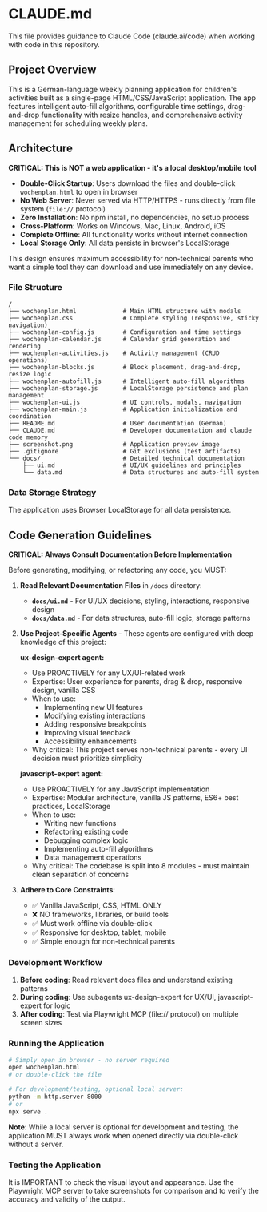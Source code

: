 # CLAUDE.md

This file provides guidance to Claude Code (claude.ai/code) when working with code in this repository.

## Project Overview

This is a German-language weekly planning application for children's activities built as a single-page
HTML/CSS/JavaScript application. The app features intelligent auto-fill algorithms, configurable time settings,
drag-and-drop functionality with resize handles, and comprehensive activity management for scheduling weekly plans.

## Architecture

**CRITICAL: This is NOT a web application - it's a local desktop/mobile tool**

- **Double-Click Startup**: Users download the files and double-click `wochenplan.html` to open in browser
- **No Web Server**: Never served via HTTP/HTTPS - runs directly from file system (`file://` protocol)
- **Zero Installation**: No npm install, no dependencies, no setup process
- **Cross-Platform**: Works on Windows, Mac, Linux, Android, iOS
- **Complete Offline**: All functionality works without internet connection
- **Local Storage Only**: All data persists in browser's LocalStorage

This design ensures maximum accessibility for non-technical parents who want a simple tool they can download and use immediately on any device.

### File Structure

```text
/
├── wochenplan.html             # Main HTML structure with modals
├── wochenplan.css              # Complete styling (responsive, sticky navigation)
├── wochenplan-config.js        # Configuration and time settings
├── wochenplan-calendar.js      # Calendar grid generation and rendering
├── wochenplan-activities.js    # Activity management (CRUD operations)
├── wochenplan-blocks.js        # Block placement, drag-and-drop, resize logic
├── wochenplan-autofill.js      # Intelligent auto-fill algorithms
├── wochenplan-storage.js       # LocalStorage persistence and plan management
├── wochenplan-ui.js            # UI controls, modals, navigation
├── wochenplan-main.js          # Application initialization and coordination
├── README.md                   # User documentation (German)
├── CLAUDE.md                   # Developer documentation and claude code memory
├── screenshot.png              # Application preview image
├── .gitignore                  # Git exclusions (test artifacts)
└── docs/                       # Detailed technical documentation
    ├── ui.md                   # UI/UX guidelines and principles
    └── data.md                 # Data structures and auto-fill system
```

### Data Storage Strategy

The application uses Browser LocalStorage for all data persistence.

## Code Generation Guidelines

**CRITICAL: Always Consult Documentation Before Implementation**

Before generating, modifying, or refactoring any code, you MUST:

1. **Read Relevant Documentation Files** in `/docs` directory:
   - **`docs/ui.md`** - For UI/UX decisions, styling, interactions, responsive design
   - **`docs/data.md`** - For data structures, auto-fill logic, storage patterns

2. **Use Project-Specific Agents** - These agents are configured with deep knowledge of this project:

   **ux-design-expert agent:**
   - Use PROACTIVELY for any UX/UI-related work
   - Expertise: User experience for parents, drag & drop, responsive design, vanilla CSS
   - When to use:
     - Implementing new UI features
     - Modifying existing interactions
     - Adding responsive breakpoints
     - Improving visual feedback
     - Accessibility enhancements
   - Why critical: This project serves non-technical parents - every UI decision must prioritize simplicity

   **javascript-expert agent:**
   - Use PROACTIVELY for any JavaScript implementation
   - Expertise: Modular architecture, vanilla JS patterns, ES6+ best practices, LocalStorage
   - When to use:
     - Writing new functions
     - Refactoring existing code
     - Debugging complex logic
     - Implementing auto-fill algorithms
     - Data management operations
   - Why critical: The codebase is split into 8 modules - must maintain clean separation of concerns

3. **Adhere to Core Constraints**:
   - ✅ Vanilla JavaScript, CSS, HTML ONLY
   - ❌ NO frameworks, libraries, or build tools
   - ✅ Must work offline via double-click
   - ✅ Responsive for desktop, tablet, mobile
   - ✅ Simple enough for non-technical parents

### Development Workflow

1. **Before coding**: Read relevant docs files and understand existing patterns
2. **During coding**: Use subagents ux-design-expert for UX/UI, javascript-expert for logic
3. **After coding**: Test via Playwright MCP (file:// protocol) on multiple screen sizes

### Running the Application

```bash
# Simply open in browser - no server required
open wochenplan.html
# or double-click the file

# For development/testing, optional local server:
python -m http.server 8000
# or
npx serve .
```

**Note**: While a local server is optional for development and testing, the application MUST always work when opened directly via double-click without a server.

### Testing the Application

It is IMPORTANT to check the visual layout and appearance. Use the Playwright MCP server to take screenshots for comparison and to verify the accuracy and validity of the output.
